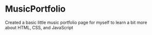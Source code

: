 # MusicPortfolio
Created a basic little music portfolio page for myself to learn a bit more about HTML, CSS, and JavaScript
